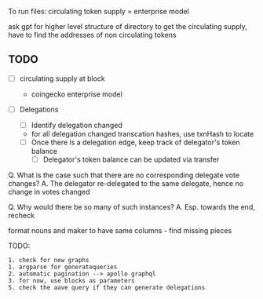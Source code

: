 To run files:
circulating token supply = enterprise model

ask gpt for higher level structure of directory
to get the circulating supply, have to find the addresses of non circulating tokens

## TODO

- [ ] circulating supply at block

  - coingecko enterprise model

- [ ] Delegations
  - [ ] Identify delegation changed
  - for all delegation changed transcation hashes, use txnHash to locate
  - [ ] Once there is a delegation edge, keep track of delegator's token balance
    - [ ] Delegator's token balance can be updated via transfer

Q. What is the case such that there are no corresponding delegate vote changes?
A. The delegator re-delegated to the same delegate, hence no change in votes changed

Q. Why would there be so many of such instances?
A. Esp. towards the end, recheck

format nouns and maker to have same columns - find missing pieces

TODO:

    1. check for new graphs
    1. argparse for generatequeries
    2. automatic pagination --> apollo graphql
    3. for now, use blocks as parameters
    5. check the aave query if they can generate delegations
